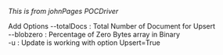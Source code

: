 
*This is from johnPages POCDriver*

Add Options 
--totalDocs : Total Number of Document for Upsert</br>
--blobzero  : Percentage of Zero Bytes array in Binary</br> 
-u : Update is working with option Upsert=True</br>


